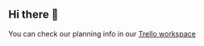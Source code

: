 ## Hi there 👋
You can check our planning info in our [Trello workspace](https://trello.com/w/agilegroup38)
